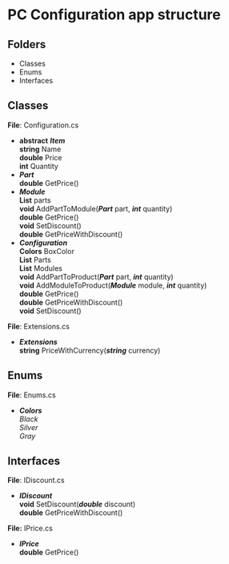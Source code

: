 # PC Configuration app structure <br />

## Folders <br />
* Classes <br />
* Enums <br />
* Interfaces <br />

## Classes <br />
**File**: Configuration.cs <br />
* **abstract** ***Item*** <br />
  **string** Name <br />
  **double** Price <br />
  **int** Quantity <br />
* ***Part*** <br />
  **double** GetPrice() <br />
* ***Module*** <br />
  **List<Part>** parts <br />
  **void** AddPartToModule(***Part*** part, ***int*** quantity) <br />
  **double** GetPrice()<br />
  **void** SetDiscount()<br />
  **double** GetPriceWithDiscount()<br />
* ***Configuration*** <br />
  **Colors** BoxColor <br />
  **List<Part>** Parts <br />
  **List<Module>** Modules <br />
  **void** AddPartToProduct(***Part*** part, ***int*** quantity)<br />
  **void** AddModuleToProduct(***Module*** module, ***int*** quantity)<br />
  **double** GetPrice()<br />
  **double** GetPriceWithDiscount()<br />
  **void** SetDiscount()<br />

**File**: Extensions.cs <br />
* ***Extensions*** <br />
  **string** PriceWithCurrency(***string*** currency)<br />

## Enums <br />
**File**: Enums.cs <br />
  * ***Colors*** <br />
  *Black* <br />
  *Silver* <br />
  *Gray* <br />

## Interfaces <br />
**File**: IDiscount.cs <br />
* ***IDiscount*** <br />
   **void** SetDiscount(***double*** discount)<br />
   **double** GetPriceWithDiscount()<br />

**File:** IPrice.cs <br />
* ***IPrice*** <br />
   **double** GetPrice()<br />
   